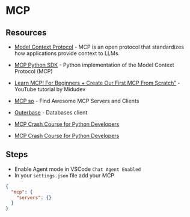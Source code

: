 # MCP

## Resources

- [Model Context Protocol](https://modelcontextprotocol.io/introduction) - MCP is an open protocol that standardizes how applications provide context to LLMs.
- [MCP Python SDK](https://github.com/modelcontextprotocol/python-sdk) - Python implementation of the Model Context Protocol (MCP)
- [Learn MCP! For Beginners + Create Our First MCP From Scratch”](https://youtu.be/wnHczxwukYY?si=xzHYAwOUO5ukOXoW) - YouTube tutorial by Midudev
- [MCP so](https://mcp.so/) - Find Awesome MCP Servers and Clients
- [Outerbase](https://www.outerbase.com/) - Databases client

- [MCP Crash Course for Python Developers](https://youtu.be/5xqFjh56AwM?si=p87Uj1glgKlvbHau)
- [MCP Crash Course for Python Developers](https://github.com/daveebbelaar/ai-cookbook/tree/main/mcp/crash-course)

## Steps

- Enable Agent mode in VSCode `Chat Agent Enabled`
- In your `settings.json` file add your MCP

```json
{
  "mcp": {
    "servers": {}
  }
}
```
